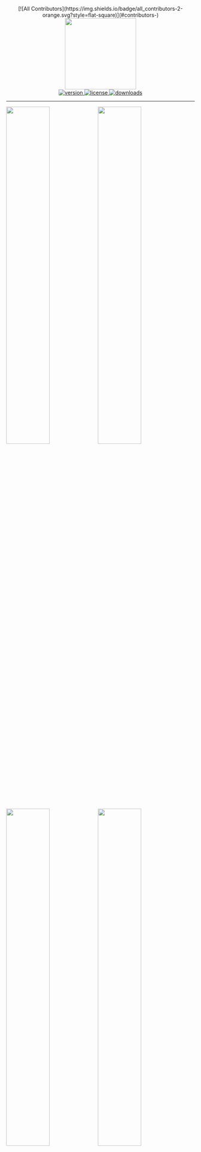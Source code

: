 <p align="center">
<!-- ALL-CONTRIBUTORS-BADGE:START - Do not remove or modify this section -->
[![All Contributors](https://img.shields.io/badge/all_contributors-2-orange.svg?style=flat-square)](#contributors-)
<!-- ALL-CONTRIBUTORS-BADGE:END -->
  <img src="https://raw.githubusercontent.com/LukeBrandonFarrell/open-source-images/master/react-native-images-collage/react-native-images-collage.png" width="190" height="190">
  <br />
  <a href="https://www.npmjs.com/package/react-native-images-collage" rel="nofollow">
    <img src="https://img.shields.io/npm/v/react-native-images-collage.svg?style=flat-square" alt="version" style="max-width:100%;" />
  </a>
  <a href="https://www.npmjs.com/package/react-native-images-collage" rel="nofollow">
    <img src="http://img.shields.io/npm/l/react-native-images-collage.svg?style=flat-square" alt="license" style="max-width:100%;" />
  </a>
  <a href="https://www.npmjs.com/package/react-native-images-collage" rel="nofollow">
    <img src="http://img.shields.io/npm/dt/react-native-images-collage.svg?style=flat-square" alt="downloads" style="max-width:100%;" />
  </a>

  <hr />
</p>

<img align="left" src="https://raw.githubusercontent.com/LukeBrandonFarrell/open-source-images/master/react-native-images-collage/i3.gif" width="48%" />
<img src="https://raw.githubusercontent.com/LukeBrandonFarrell/open-source-images/master/react-native-images-collage/i4.gif" width="48%" />
<img align="left" src="https://raw.githubusercontent.com/LukeBrandonFarrell/open-source-images/master/react-native-images-collage/i2.gif" width="48%" />
<img src="https://raw.githubusercontent.com/LukeBrandonFarrell/open-source-images/master/react-native-images-collage/i1.gif" width="48%" />

To keep up to date with the latest fixes. See [CHANGELOG.md](https://github.com/lukebrandonfarrell/react-native-images-collage/blob/master/CHANGELOG.md).

## Install

Install via npm:
```sh
 npm install react-native-images-collage --save
```

## Usage

To use in React Native. Import:
```js
 import { DynamicCollage, StaticCollage } from 'react-native-images-collage';
```

### Dynamic Collage

A dynamic collage includes panning, scaling, replacing and image arrangement.

```js
  <DynamicCollage
    width={400}
    height={400}
    images={ photos }
    matrix={ [ 1, 1, 1, 1 ] }
    isEditButtonVisible: { true | false },
    EditButtonComponent: { ( <YourCustomComponent/> ) }
    editButtonPosition: { 'top-left' | 'top-right' | 'bottom-left' | 'bottom-right' },
    onEditButtonPress: { (m, i) => { collageRef.replace( 'NewImage' , m , i ) } }
    />
```

### Static Collage

A static collage does not include any panning, scaling or arrangement logic. Use this if you want to render multiple non-interactive collages. Same props as the dynamic collage.

```js
  <StaticCollage
    width={400}
    height={400}
    images={ photos }
    matrix={ [ 1, 1, 1, 1 ] } />
```

### Layouts

Instead of building your own matrix of collage layouts. There is a JSON file you can import which includes multiple layouts. Up to 6 images.
```js
 import { LayoutData } from 'react-native-images-collage';
```

You can then access a layout like so:
```js
 matrix={ LayoutData[NumberOfImages][i].matrix }
 direction={ LayoutData[NumberOfImages][i].direction }
```

The number in the first bracket will be the configuration you want to access. E.g. configuration for 5 images. The second number is the specific layout you want to access e.g. [2, 2, 1]. You will have to inspect the JSON file to find this out.

### Notes

- If you want to capture the collage as a single image. Take a look at [react-native-view-shot](https://github.com/gre/react-native-view-shot).
- The number of images has to be equal to the sum of the matrix. e.g. Matrix is [ 1, 2, 1 ] ( 1 + 2 + 1 = 4), there has to be 4 images.
- The collage scaling will not work when in a react-native [<Modal />](https://facebook.github.io/react-native/docs/modal) component. [Multiple touches are not registered](https://github.com/facebook/react-native/issues/8094).

## Props

| Prop                | Type          | Optional  | Default | Description                                                                             |
| ------------------- | ------------- | --------- | ------- | --------------------------------------------------------------------------------------- |
| width               | float         | No        |         | Width of component. REQUIRED. Used to calculate image boundaries for switching.         |
| height              | float         | No        |         | Height of component. REQUIRED. Used to calculate image boundaries for switching.        |
| images              | array         | No        |         | Images for the collage.                                                                 |
| matrix              | array         | No        |         | An array [ 1, 1, 1 ] equal to the number of images. Used to define the layout.          |
| isEditButtonVisible | boolean       | No        |         | A boolean value for the edit button. Used to display the edit button on layout.         |
| EditButtonComponent | function      | Yes       |         | Custom Edit button component to be displayed on each image in the layout if the value `isEditButtonVisible` will be true.           |
| editButtonPosition  | enum          | Yes       | top-left| Enum value to set the position of `EditButtonComponent` on each collage image layout.   |
| onEditButtonPress   | function      | Yes       |         | `EditButtonComponent` when pressed will be triggered to replace the respective image.   |
| direction           | string        | Yes       | row     | Direction of the collage: 'row' or 'column'.                                            |
| panningLeftPadding  | number        | Yes       | 15      | Distance image can go beyond the left edge before it is restricted.                     |
| panningRightPadding | number        | Yes       | 15      | Distance image can go beyond the right edge before it is restricted.                    |
| panningTopPadding   | number        | Yes       | 15      | Distance image can go beyond the top edge before it is restricted.                      |
| panningBottomPadding| number        | Yes       | 15      | Distance image can go beyond the bottom edge before it is restricted.                   |
| scaleAmplifier      | number        | Yes       | 1.0     | Amplifier applied to scaling. Increase this for faster scaling of images.               |
| retainScaleOnSwap   | boolean       | Yes       | true    | Keep the scale (width/height) of image when it is swapped.                              |
| longPressDelay      | number        | Yes       | 500     | Delay before long press is activated.                                                   |
| longPressSensitivity| number        | Yes       | 3       | Sensitivity of the long press, float of 1 (low) to 10+ (high).                                                 |
| imageStyle          | object        | Yes       | style   | Default image style.                                                                    |
| imageSelectedStyle  | object        | Yes       | style   | The style applied to the image when it has been selected. Long Pressed.                 |
| imageSwapStyle      | object        | Yes       | style   | The style applied to the target image which is being swapped. E.g red borders           |
| imageSwapStyleReset | object        | Yes       | style   | The reverse of imageSwapStyle to reset style after swap. Vital for direct manipulation. |
| separatorStyle      | object        | Yes       | style   | Style applied to image container. Use border width to create margin between images.     |
| containerStyle      | object        | Yes       | style   | Style applied to the container of the collage. Collage border can be applied here.      |

## Showcase

 - Qeepsake - The Text Message Baby Journal on [iOS](https://itunes.apple.com/us/app/qeepsake/id1332312787?mt=8) and [Android](https://play.google.com/store/apps/details?id=co.qeepsake.qeepsakeApp&hl=en_GB).
 
 If you use the collage in your application then create a pull request to feature it here.

## License

This project is licensed under the MIT License

## Contributors ✨

Thanks goes to these wonderful people ([emoji key](https://allcontributors.org/docs/en/emoji-key)):

<!-- ALL-CONTRIBUTORS-LIST:START - Do not remove or modify this section -->
<!-- prettier-ignore-start -->
<!-- markdownlint-disable -->
<table>
  <tr>
    <td align="center"><a href="http://www.lukebrandonfarrell.com"><img src="https://avatars3.githubusercontent.com/u/18139277?v=4" width="100px;" alt=""/><br /><sub><b>Luke Brandon Farrell</b></sub></a><br /><a href="https://github.com/aspect-apps/react-native-images-collage/commits?author=lukebrandonfarrell" title="Code">💻</a> <a href="https://github.com/aspect-apps/react-native-images-collage/commits?author=lukebrandonfarrell" title="Documentation">📖</a> <a href="#infra-lukebrandonfarrell" title="Infrastructure (Hosting, Build-Tools, etc)">🚇</a></td>
    <td align="center"><a href="https://jramogh.co"><img src="https://avatars3.githubusercontent.com/u/31567169?v=4" width="100px;" alt=""/><br /><sub><b>Amogh Jahagirdar</b></sub></a><br /><a href="https://github.com/aspect-apps/react-native-images-collage/issues?q=author%3Aamogh-jrules" title="Bug reports">🐛</a></td>
  </tr>
</table>

<!-- markdownlint-enable -->
<!-- prettier-ignore-end -->
<!-- ALL-CONTRIBUTORS-LIST:END -->

This project follows the [all-contributors](https://github.com/all-contributors/all-contributors) specification. Contributions of any kind welcome!
